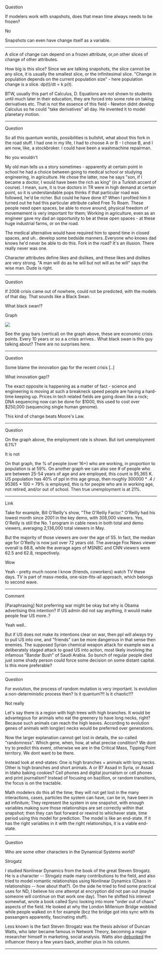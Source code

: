 
Question

If modelers work with snapshots, does that mean time always needs to be  frozen?

No

Snapshots can even have change itself as a variable. 

---

A slice of change can depend on a frozen attribute, or,on other slices
 of change of other attributes.

How big is this slice? Since we are talking 
snapshots, the slice cannot be any slice, it is usually the smallest 
slice, or the infinitesimal slice. "Change in population depends on the current population size" - here population change is a slice. dp(t)/dt = k p(t).

BTW, usually this part of Calculus, D. Equations are not shown to students until much later in their education, they are forced into some rote on taking derivatives etc. That is not the essence of this field - Newton didnt develop Calculus so he could "take derivatives" all day. He invented it to model planetary motion. 

---

Question

So all this quantum worlds, possibilities is bullshit, what about this
fork in the road stuff. I had one in my life, I had to choose A or B -
I chose B, and I am now, like, a stockbroker. I could have been a
washmachine repairman.

No you wouldn't

My old man tells us a story sometimes - apparently at certain point in
school he had a choice between going to medical school or studying
engineering, in agriculture. He chose the latter, now he says "son, if
I became a doctor, I would have been the rich as king" (in a Turkish
accent of course). I mean, sure, it is true doctors in TR were in high
demand at certain point, so it is understandable pops thinks if that
particular road was followed, he'd be richer. But could he have done
it? When I profiled him it turned out he had this particular attribute
called Free To Roam. These people need open spaces, be able to move
around, physical freedom of movemement is very important for them;
Working in agriculture, even as an engineer gave my dad an opportunity
to be at these open spaces - at these huge industrial farms, or on the
road.

The medical alternative would have required him to spend time in
closed spaces, and uh.. develop some bedside manners..Everyone who
knows dad knows he'd never be able to do this. Fork in the road? It's
an illusion. There really never was one.

Character attributes define likes and dislikes, and these likes and
dislikes are very strong. "A man will do as he will but not will as he
will" says the wise man. Dude is right.

---

Question

If 2008 crisis came out of nowhere, could not be predicted, with the
models of that day. That sounds like a Black Swan.

What black swan!?

Graph

![](3A40.png)

See the gray bars (vertical) on the graph above, these are economic
crisis points. Every 10 years or so a a crisis arrives.. What black
swan is this guy talking about? There are no surprises here.

---

Question

Some blame the innovation gap for the recent crisis [..]

What innovation gap!?

The exact opposite is happening as a matter of fact - science and engineering is moving at such a breakneck speed people are having a hard-time keeping up. Prices in tech related fields are going down like a rock; DNA sequencing now can be done for $1000, this used to cost over $250,000 (sequencing single human genome).

This kind of change beats Moore's Law.

---

Question

On the graph above, the employment rate is shown. But isnt unemployment 6.1%?

It is not

On that graph, the % of people (over 16+) who are working, in
proportion to population is at 59%. On another graph we can also see #
of people who are between 25-54 years of age and are employed, this
count is 95,365 K. US population has 40% of ppl in this age group,
then roughly 300000 * .4 / 95365 * 100 = 79% is employed, this is for
people who are in working age, not retired, and/or out of school. Then
true unemployment is at 21%.


---
Link

Take for example, Bill O'Reilly's show, "The O'Reilly Factor."
O'Reilly had his lowest month since 2001 in the key demo, with 308,000
viewers. Yes, O'Reilly is still the No. 1 program in cable news in
both total and demo viewers, averaging 2,136,000 total viewers in May.

But the majority of those viewers are over the age of 55. In fact, the
median age for O'Reilly is now just over 72 years old. The average Fox
News viewer overall is 68.8, while the average ages of MSNBC and CNN
viewers were 62.5 and 62.8, respectively.

Wow

Yeah - pretty much noone I know (friends, coworkers) watch TV these
days. TV is part of mass-media, one-size-fits-all approach, which
belongs to second wave.

---

Comment

[Paraphrasing] Not preferring war might be okay but why is Obama
advertising this intention? If US admin did not say anything, it would
make people fear US more..?

Yeah well..

But if US does not make its intentions clear on war, then ppl will
always try to pull US into one, and "friends" can be more dangerous in
that sense then enemies. The supposed Syrian chemical weapon attack
for example was a deliberately staged attack to goad US into action,
most likely involving the infamous "Bandar Bush" of Saudi Arabia. So
bunch of regular people died just some shady person could force some
decision on some distant capital. Is this more preferable?

---

Question

For evolution, the process of random mutation is very important. Is
evolution a non-deterministic process then? Is it quantum?!! Is it
chaotic!!?

Not really

Let's say there is a region with high trees with high branches. It
would be advantegous for animals who eat the greenery to have long
necks, right? Because such animals can reach the high
leaves. According to evolution genes of animals with long(er) necks
would be preferred over generations.

Now the larger explanation cannot get lost in details, the so-called
"randomness". Which gene, when, how, at what precise condition? We
dont try to predict this event, otherwise we are in the Critical Mass,
Tipping Point territory. We dont want to be there.

Instead look at end-states: One is high branches + animals with long
necks. Other is high branches and short animals. A or B? Assad in
Syria, or Assad in Idaho baking cookies? Cell phones and digital
journalism or cell phones and print journalism? Instead of focusing on
bazillion, or random transitions, the focus is on the tractable.

Math modelers do this all the time; they will not get lost in the many
interactions, cases, particles the system can have, can be in, have
been in ad infinitum; They represent the system in one snapshot, with
enough variables making sure those relationships are set correctly
within that snapshot; then they can fast forward or rewind to
whichever state, time period using this model for prediction. The
model is like an end-state. If it has the right variables in it with
the right relationships, it is a viable end-state.

---

Question

Who are some other characters in the Dynamical Systems world?

Strogatz 

I studied Nonlinear Dynamics from the book of the great Steven
Strogatz. He is a character -- Strogatz made many contributions to the
field, and also tried to model romantic relationships using Nonlinear
Dynamics (Chaos in relationships -- how about that?). On the side he
tried to find some practical uses for ND, I believe his one attempt at
encryption did not pan out (maybe someone will continue on that work
one day). Then he shifted his interest somewhat, wrote a book called
Sync looking into more "order out of chaos" aspects of the field. He
looked at why the London Millenium Bridge wobbled while people walked
on it for example (bcz the bridge got into sync with its passangers
apparently, fascinating stuff).

Less known is the fact Steven Strogatz was the thesis advisor of
Duncan Watts, who later became famous in Network Theory, becoming a
major researcher himself in marketing, social analysis. Watts also
[debunked](http://www.fastcompany.com/641124/tipping-point-toast) the
influencer theory a few years back, another plus in his column.

---












